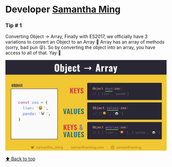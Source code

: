 # Developer [Samantha Ming](https://twitter.com/samantha_ming)

### Tip # 1

Converting Object → Array, Finally with ES2017, we officially have 3 variations to convert an Object to an Array 🎊
Array has an array of methods (sorry, bad pun 😝). So by converting the object into an array, you have access to all of that. Yay 🥳

![Screenshot](./media/smantha/1.png)

[:arrow_up: Back to top](#developer-samantha-ming)